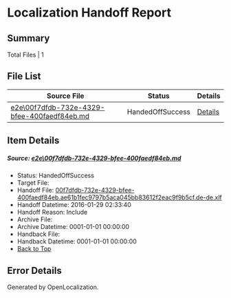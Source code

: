 # <a name='report-top'></a> Localization Handoff Report

## Summary
 Total Files | 1

## File List
 Source File | Status | Details 
 ----------- | ------ | ------- 
 [e2e\00f7dfdb-732e-4329-bfee-400faedf84eb.md](https://github.com/OpenLocalizationTest/oltest/blob/347f5c3f2b70fd7c52055a82ed34391a797a8eba/e2e/00f7dfdb-732e-4329-bfee-400faedf84eb.md) | HandedOffSuccess | [Details](#8fd8931ddc9b87374fe65ef4f0f15c1a0c9106e21)

## Item Details
##### <a name='8fd8931ddc9b87374fe65ef4f0f15c1a0c9106e21'></a> Source: [e2e\00f7dfdb-732e-4329-bfee-400faedf84eb.md](https://github.com/OpenLocalizationTest/oltest/blob/347f5c3f2b70fd7c52055a82ed34391a797a8eba/e2e/00f7dfdb-732e-4329-bfee-400faedf84eb.md)
* Status: HandedOffSuccess
* Target File: 
* Handoff File: [00f7dfdb-732e-4329-bfee-400faedf84eb.ae61b1fec9797b5aca045bb83612f2eac9f9b5cf.de-de.xlf](https://github.com/OpenLocalizationTestOrg/olhandoff/blob/1afc863c6db09580b9f138c7af66283e67937846/ol-handoff/OpenLocalizationTestOrg/oltest.de-de/tianzh/00f7dfdb-732e-4329-bfee-400faedf84eb.ae61b1fec9797b5aca045bb83612f2eac9f9b5cf.de-de.xlf)
* Handoff Datetime: 2016-01-29 02:33:40
* Handoff Reason: Include
* Archive File: 
* Archive Datetime: 0001-01-01 00:00:00
* Handback File: 
* Handback Datetime: 0001-01-01 00:00:00
* [Back to Top](#report-top)


## Error Details

Generated by OpenLocalization.
